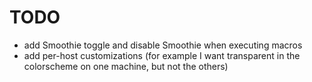 # TODO

 * add Smoothie toggle and disable Smoothie when executing macros
 * add per-host customizations (for example I want transparent in the colorscheme on one machine, but not the others)

